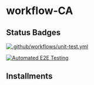 # workflow-CA
## Status Badges

[![.github/workflows/unit-test.yml](https://github.com/th3boe/workflow-CA/actions/workflows/unit-test.yml/badge.svg)](https://github.com/th3boe/workflow-CA/actions/workflows/unit-test.yml)

[![Automated E2E Testing](https://github.com/th3boe/workflow-CA/actions/workflows/e2e-test.yml/badge.svg)](https://github.com/th3boe/workflow-CA/actions/workflows/e2e-test.yml)

## Installments
